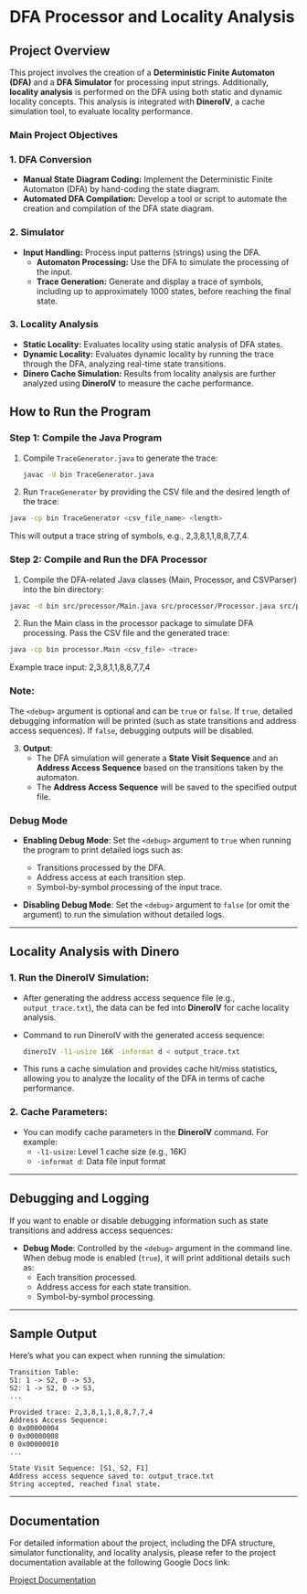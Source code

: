 # DFA Processor and Locality Analysis

## Project Overview

This project involves the creation of a **Deterministic Finite Automaton (DFA)** and a **DFA Simulator** for processing input strings. Additionally, **locality analysis** is performed on the DFA using both static and dynamic locality concepts. This analysis is integrated with **DineroIV**, a cache simulation tool, to evaluate locality performance.

### Main Project Objectives

### 1. DFA Conversion
- **Manual State Diagram Coding:** Implement the Deterministic Finite Automaton (DFA) by hand-coding the state diagram.
- **Automated DFA Compilation:** Develop a tool or script to automate the creation and compilation of the DFA state diagram.

### 2. Simulator
- **Input Handling:** Process input patterns (strings) using the DFA.
  - **Automaton Processing:** Use the DFA to simulate the processing of the input.
  - **Trace Generation:** Generate and display a trace of symbols, including up to approximately 1000 states, before reaching the final state.

### 3. Locality Analysis
   - **Static Locality:** Evaluates locality using static analysis of DFA states.
   - **Dynamic Locality:** Evaluates dynamic locality by running the trace through the DFA, analyzing real-time state transitions.
   - **Dinero Cache Simulation:** Results from locality analysis are further analyzed using **DineroIV** to measure the cache performance.

## How to Run the Program

### Step 1: Compile the Java Program

1. Compile `TraceGenerator.java` to generate the trace:
   ```sh
   javac -d bin TraceGenerator.java  
2. Run `TraceGenerator` by providing the CSV file and the desired length of the trace:
```sh
java -cp bin TraceGenerator <csv_file_name> <length>
```
This will output a trace string of symbols, e.g., 2,3,8,1,1,8,8,7,7,4.

###  Step 2: Compile and Run the DFA Processor
1. Compile the DFA-related Java classes (Main, Processor, and CSVParser) into the bin directory:

```sh
javac -d bin src/processor/Main.java src/processor/Processor.java src/processor/CSVParser.java
```
2. Run the Main class in the processor package to simulate DFA processing. Pass the CSV file and the generated trace:

```sh
java -cp bin processor.Main <csv_file> <trace>
```
Example trace input:
2,3,8,1,1,8,8,7,7,4

### Note: 
The `<debug>` argument is optional and can be `true` or `false`. If `true`, detailed debugging information will be printed (such as state transitions and address access sequences). If `false`, debugging outputs will be disabled.

3. **Output**:
   - The DFA simulation will generate a **State Visit Sequence** and an **Address Access Sequence** based on the transitions taken by the automaton.
   - The **Address Access Sequence** will be saved to the specified output file.

### Debug Mode

- **Enabling Debug Mode**: Set the `<debug>` argument to `true` when running the program to print detailed logs such as:
   - Transitions processed by the DFA.
   - Address access at each transition step.
   - Symbol-by-symbol processing of the input trace.
  
- **Disabling Debug Mode**: Set the `<debug>` argument to `false` (or omit the argument) to run the simulation without detailed logs.

---

## Locality Analysis with Dinero

### 1. **Run the DineroIV Simulation**:
   - After generating the address access sequence file (e.g., `output_trace.txt`), the data can be fed into **DineroIV** for cache locality analysis.

   - Command to run DineroIV with the generated access sequence:
     ```sh
     dineroIV -l1-usize 16K -informat d < output_trace.txt
     ```
   - This runs a cache simulation and provides cache hit/miss statistics, allowing you to analyze the locality of the DFA in terms of cache performance.

### 2. **Cache Parameters**:
   - You can modify cache parameters in the **DineroIV** command. For example:
     - `-l1-usize`: Level 1 cache size (e.g., 16K)
     - `-informat d`: Data file input format

---

## Debugging and Logging

If you want to enable or disable debugging information such as state transitions and address access sequences:
- **Debug Mode**: Controlled by the `<debug>` argument in the command line. When debug mode is enabled (`true`), it will print additional details such as:
   - Each transition processed.
   - Address access for each state transition.
   - Symbol-by-symbol processing.

---

## Sample Output

Here’s what you can expect when running the simulation:

```plaintext
Transition Table:
S1: 1 -> S2, 0 -> S3, 
S2: 1 -> S2, 0 -> S3, 
...

Provided trace: 2,3,8,1,1,8,8,7,7,4
Address Access Sequence:
0 0x00000004
0 0x00000008
0 0x00000010
...

State Visit Sequence: [S1, S2, F1]
Address access sequence saved to: output_trace.txt
String accepted, reached final state.
```

---

## Documentation

For detailed information about the project, including the DFA structure, simulator functionality, and locality analysis, please refer to the project documentation available at the following Google Docs link:

[Project Documentation](https://docs.google.com/document/d/1cPBO43YiXDs8ulJmK5JPkgwBo_k5As54sy0AdXT05PE/edit?usp=sharing)
